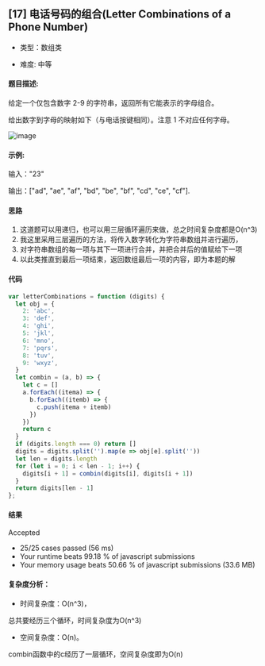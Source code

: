
## [17] 电话号码的组合(Letter Combinations of a Phone Number)

- 类型：数组类

- 难度: 中等

#### 题目描述:

给定一个仅包含数字 2-9 的字符串，返回所有它能表示的字母组合。

给出数字到字母的映射如下（与电话按键相同）。注意 1 不对应任何字母。

![image](http://lailailee.oss-cn-chengdu.aliyuncs.com/%E5%8D%9A%E5%AE%A2%E5%9B%BE%E7%89%87/leetcode-17.png)

#### 示例:

输入："23"

输出：["ad", "ae", "af", "bd", "be", "bf", "cd", "ce", "cf"].

#### 思路

1. 这道题可以用递归，也可以用三层循环遍历来做，总之时间复杂度都是O(n^3)
1. 我这里采用三层遍历的方法，将传入数字转化为字符串数组并进行遍历，
1. 对字符串数组的每一项与其下一项进行合并，并把合并后的值赋给下一项
1. 以此类推直到最后一项结束，返回数组最后一项的内容，即为本题的解

#### 代码
```javascript
var letterCombinations = function (digits) {
  let obj = {
    2: 'abc',
    3: 'def',
    4: 'ghi',
    5: 'jkl',
    6: 'mno',
    7: 'pqrs',
    8: 'tuv',
    9: 'wxyz',
  }
  let combin = (a, b) => {
    let c = []
    a.forEach((itema) => {
      b.forEach((itemb) => {
        c.push(itema + itemb)
      })
    })
    return c
  }
  if (digits.length === 0) return []
  digits = digits.split('').map(e => obj[e].split(''))
  let len = digits.length
  for (let i = 0; i < len - 1; i++) {
    digits[i + 1] = combin(digits[i], digits[i + 1])
  }
  return digits[len - 1]
};
```

#### 结果

Accepted
- 25/25 cases passed (56 ms)
- Your runtime beats 99.18 % of javascript submissions
- Your memory usage beats 50.66 % of javascript submissions (33.6 MB)

#### 复杂度分析：

- 时间复杂度：O(n^3)，

总共要经历三个循环，时间复杂度为O(n^3)

- 空间复杂度：O(n)。

combin函数中的c经历了一层循环，空间复杂度即为O(n)



